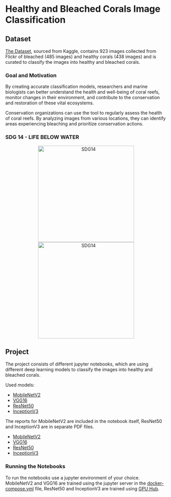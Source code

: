 # Healthy and Bleached Corals Image Classification

## Dataset

[The Dataset](https://www.kaggle.com/datasets/vencerlanz09/healthy-and-bleached-corals-image-classification/data), sourced from Kaggle, contains 923 images collected from Flickr of bleached (485 images) and healthy corals (438 images) and is curated to classify the images into healthy and bleached corals.

### Goal and Motivation

By creating accurate classification models, researchers and marine biologists can better understand the health and well-being of coral reefs, monitor changes in their environment, and contribute to the conservation and restoration of these vital ecosystems.

Conservation organizations can use the tool to regularly assess the health of coral reefs. By analyzing images from various locations, they can identify areas experiencing bleaching and prioritize conservation actions.

### SDG 14 - LIFE BELOW WATER

<div style="text-align: center;">
    <img src="https://upload.wikimedia.org/wikipedia/commons/4/4b/Sustainable_Development_Goal_14LifeBelowWater.svg" alt="SDG14" width="300">
    <img src="https://globalgoalscms.co.uk/wp-content/uploads/2021/09/globalgoals_636df7a3-ede0-49f2-8078-bc9bcdfa9f1b_goal_14.5_rgb_ng.svg" alt="SDG14" width="300">
</div>

## Project

The project consists of different jupyter notebooks, which are using different deep learning models to classify the images into healthy and bleached corals.

Used models:

- [MobileNetV2](./MobileNet-Coral-Image-Classification.ipynb)
- [VGG16](./VGG16-BN-Corals-Image-Classification.ipynb)
- [ResNet50](./ResNet50.ipynb)
- [InceptionV3](./InceptionV3.ipynb)

The reports for MobileNetV2 are included in the notebook itself, ResNet50 and InceptionV3 are in separate PDF files.

- [MobileNetV2](./MobileNet-Coral-Image-Classification.ipynb)
- [VGG16](./VGG16-BN-Corals-Image-Classification.ipynb)
- [ResNet50](<./ResNet50 Report.pdf>)
- [InceptionV3](<./ResNet50 Report.pdf>)

### Running the Notebooks

To run the notebooks use a jupyter environment of your choice.
MobileNetV2 and VGG16 are trained using the jupyter server in the [docker-compose.yml](./docker-compose.yml) file, ResNet50 and InceptionV3 are trained using [GPU Hub](https://gpuhub.labservices.ch).
